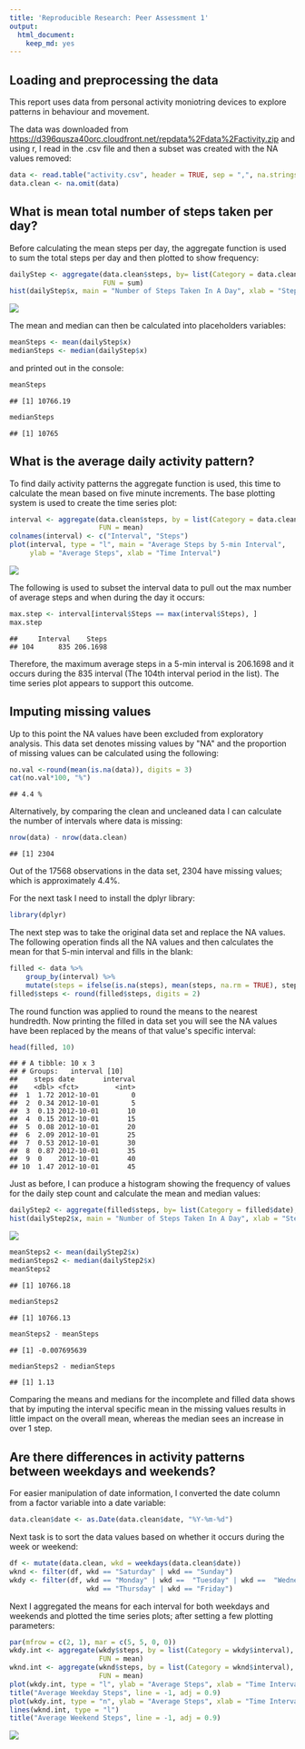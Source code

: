 ```yaml
---
title: 'Reproducible Research: Peer Assessment 1'
output: 
  html_document: 
    keep_md: yes
---
```



## Loading and preprocessing the data


This report uses data from personal activity moniotring devices to explore patterns in behaviour and movement.

The data was downloaded from https://d396qusza40orc.cloudfront.net/repdata%2Fdata%2Factivity.zip and using r, I read in the .csv file and then a subset was created with the NA values removed:
    

```r
data <- read.table("activity.csv", header = TRUE, sep = ",", na.strings = "NA")
data.clean <- na.omit(data)
```


## What is mean total number of steps taken per day?


Before calculating the mean steps per day, the aggregate function is used to sum the total steps per day and then plotted to show frequency:
    

```r
dailyStep <- aggregate(data.clean$steps, by= list(Category = data.clean$date),
                       FUN = sum)
hist(dailyStep$x, main = "Number of Steps Taken In A Day", xlab = "Steps")
```

![](PA1_template_files/figure-html/unnamed-chunk-3-1.png)<!-- -->

The mean and median can then be calculated into placeholders variables:
    

```r
meanSteps <- mean(dailyStep$x)
medianSteps <- median(dailyStep$x)
```

and printed out in the console:


```r
meanSteps
```

```
## [1] 10766.19
```

```r
medianSteps
```

```
## [1] 10765
```


## What is the average daily activity pattern?


To find daily activity patterns the aggregate function is used, this time to calculate the mean based on five minute increments. The base plotting system is used to create the time series plot:
    

```r
interval <- aggregate(data.clean$steps, by = list(Category = data.clean$interval),
                      FUN = mean)
colnames(interval) <- c("Interval", "Steps")
plot(interval, type = "l", main = "Average Steps by 5-min Interval",
     ylab = "Average Steps", xlab = "Time Interval")
```

![](PA1_template_files/figure-html/unnamed-chunk-6-1.png)<!-- -->

The following is used to subset the interval data to pull out the max number of average steps and when during the day it occurs:
    

```r
max.step <- interval[interval$Steps == max(interval$Steps), ]
max.step
```

```
##     Interval    Steps
## 104      835 206.1698
```

Therefore, the maximum average steps in a 5-min interval is 206.1698 and it occurs during the 835 interval (The 104th interval period in the list). The time series plot appears to support this outcome.


## Imputing missing values


Up to this point the NA values have been excluded from exploratory analysis. This data set denotes missing values by "NA" and the proportion of missing values can be calculated using the following:
    

```r
no.val <-round(mean(is.na(data)), digits = 3)
cat(no.val*100, "%")
```

```
## 4.4 %
```

Alternatively, by comparing the clean and uncleaned data I can calculate the number of intervals where data is missing:
    

```r
nrow(data) - nrow(data.clean)
```

```
## [1] 2304
```

Out of the 17568 observations in the data set, 2304 have missing values; which is approximately 4.4%.

For the next task I need to install the dplyr library:
    

```r
library(dplyr)
```

The next step was to take the original data set and replace the NA values. The following operation finds all the NA values and then calculates the mean for that 5-min interval and fills in the blank:
    

```r
filled <- data %>%
    group_by(interval) %>%
    mutate(steps = ifelse(is.na(steps), mean(steps, na.rm = TRUE), steps))
filled$steps <- round(filled$steps, digits = 2)
```

The round function was applied to round the means to the nearest hundredth. Now printing the filled in data set you will see the NA values have been replaced by the means of that value's specific interval:


```r
head(filled, 10)
```

```
## # A tibble: 10 x 3
## # Groups:   interval [10]
##    steps date       interval
##    <dbl> <fct>         <int>
##  1  1.72 2012-10-01        0
##  2  0.34 2012-10-01        5
##  3  0.13 2012-10-01       10
##  4  0.15 2012-10-01       15
##  5  0.08 2012-10-01       20
##  6  2.09 2012-10-01       25
##  7  0.53 2012-10-01       30
##  8  0.87 2012-10-01       35
##  9  0    2012-10-01       40
## 10  1.47 2012-10-01       45
```

Just as before, I can produce a histogram showing the frequency of values for the daily step count and calculate the mean and median values:


```r
dailyStep2 <- aggregate(filled$steps, by= list(Category = filled$date), FUN = sum)
hist(dailyStep2$x, main = "Number of Steps Taken In A Day", xlab = "Steps")
```

![](PA1_template_files/figure-html/unnamed-chunk-13-1.png)<!-- -->

```r
meanSteps2 <- mean(dailyStep2$x)
medianSteps2 <- median(dailyStep2$x)
meanSteps2
```

```
## [1] 10766.18
```

```r
medianSteps2
```

```
## [1] 10766.13
```


```r
meanSteps2 - meanSteps
```

```
## [1] -0.007695639
```

```r
medianSteps2 - medianSteps
```

```
## [1] 1.13
```

Comparing the means and medians for the incomplete and filled data shows that by imputing the interval specific mean in the missing values results in little impact on the overall mean, whereas the median sees an increase in over 1 step.


## Are there differences in activity patterns between weekdays and weekends?


For easier manipulation of date information, I converted the date column from a factor variable into a date variable:


```r
data.clean$date <- as.Date(data.clean$date, "%Y-%m-%d")
```

Next task is to sort the data values based on whether it occurs during the week or weekend:


```r
df <- mutate(data.clean, wkd = weekdays(data.clean$date))
wknd <- filter(df, wkd == "Saturday" | wkd == "Sunday")
wkdy <- filter(df, wkd == "Monday" | wkd ==  "Tuesday" | wkd ==  "Wednesday" |
                   wkd == "Thursday" | wkd == "Friday")
```

Next I aggregated the means for each interval for both weekdays and weekends and plotted the time series plots; after setting a few plotting parameters:


```r
par(mfrow = c(2, 1), mar = c(5, 5, 0, 0))
wkdy.int <- aggregate(wkdy$steps, by = list(Category = wkdy$interval),
                      FUN = mean)
wknd.int <- aggregate(wknd$steps, by = list(Category = wknd$interval),
                      FUN = mean)
plot(wkdy.int, type = "l", ylab = "Average Steps", xlab = "Time Interval")
title("Average Weekday Steps", line = -1, adj = 0.9)
plot(wkdy.int, type = "n", ylab = "Average Steps", xlab = "Time Interval")
lines(wknd.int, type = "l")
title("Average Weekend Steps", line = -1, adj = 0.9)
```

![](PA1_template_files/figure-html/unnamed-chunk-17-1.png)<!-- -->
